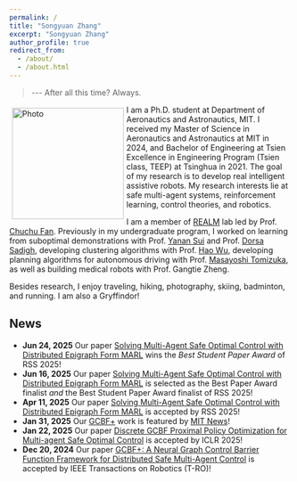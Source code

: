 ```yaml
---
permalink: /
title: "Songyuan Zhang"
excerpt: "Songyuan Zhang"
author_profile: true
redirect_from: 
  - /about/
  - /about.html
---
```


> --- After all this time? Always.

<p>
  <img src="https://syzhang092218-source.github.io/files/syzhang.jpg?raw=true" alt="Photo" style="width: 200px;" hspace="5" vspace="5" align="left"/> 
  I am a Ph.D. student at Department of Aeronautics and Astronautics, MIT. I received my Master of Science in Aeronautics and Astronautics at MIT in 2024, and Bachelor of Engineering at Tsien Excellence in Engineering Program (Tsien class, TEEP) at Tsinghua in 2021. The goal of my research is to develop real intelligent assistive robots. My research interests lie at safe multi-agent systems, reinforcement learning, control theories, and robotics.
</p>


I am a member of [REALM](http://realm.mit.edu/) lab led by Prof. [Chuchu Fan](https://chuchu.mit.edu/). Previously in my undergraduate program, I worked on learning from suboptimal demonstrations with Prof. [Yanan Sui](https://www.yanansui.com/) and Prof. [Dorsa Sadigh](https://dorsa.fyi/), developing clustering algorithms with Prof. [Hao Wu](https://haowu1983.github.io/), developing planning algorithms for autonomous driving with Prof. [Masayoshi Tomizuka](https://msc.berkeley.edu/people/tomizuka.html), as well as building medical robots with Prof. Gangtie Zheng. 

Besides research, I enjoy traveling, hiking, photography, skiing, badminton, and running. I am also a Gryffindor!



## News

- **Jun 24, 2025** Our paper [Solving Multi-Agent Safe Optimal Control with Distributed Epigraph Form MARL](https://mit-realm.github.io/def-marl/) wins the *Best Student Paper Award* of RSS 2025!
- **Jun 16, 2025** Our paper [Solving Multi-Agent Safe Optimal Control with Distributed Epigraph Form MARL](https://mit-realm.github.io/def-marl/) is selected as the Best Paper Award finalist *and* the Best Student Paper Award finalist of RSS 2025!
- **Apr 11, 2025** Our paper [Solving Multi-Agent Safe Optimal Control with Distributed Epigraph Form MARL](https://mit-realm.github.io/def-marl/) is accepted by RSS 2025!
- **Jan 31, 2025** Our [GCBF+](https://mit-realm.github.io/gcbfplus/) work is featured by [MIT News](https://news.mit.edu/2025/mit-engineers-help-multirobot-systems-stay-safety-zone-0131)! 
- **Jan 22, 2025** Our paper [Discrete GCBF Proximal Policy Optimization for Multi-agent Safe Optimal Control](https://mit-realm.github.io/dgppo/) is accepted by ICLR 2025!
- **Dec 20, 2024** Our paper [GCBF+: A Neural Graph Control Barrier Function Framework for Distributed Safe Multi-Agent Control](https://mit-realm.github.io/gcbfplus/) is accepted by IEEE Transactions on Robotics (T-RO)!
<!-- - **Mar 28, 2024** Our paper [Learning to Stabilize High-dimensional Unknown Systems Using Lyapunov-guided Exploration](https://mit-realm.github.io/lyge-website/) is accepted by L4DC 2024! -->
<!-- - **Mar 21, 2024** Our survey paper [Learning Safe Control for Multi-Robot Systems: Methods, Verification, and Open Challenges](https://www.sciencedirect.com/science/article/abs/pii/S1367578824000178) is accepted by Annual Reviews in Control! -->
<!-- - **Aug 30, 2023**: Our paper [Neural Graph Control Barrier Functions Guided Distributed Collision-avoidance Multi-agent Control](https://mit-realm.github.io/gcbf-website/) is accepted by CoRL 2023! -->
<!-- - **Aug 16, 2023**: Our paper [Physics-Informed, Safety and Stability Certified Neural Control for Uncertain Networked Microgrids](https://ieeexplore.ieee.org/stamp/stamp.jsp?arnumber=10233047) is accepted by IEEE-SG! -->
<!-- - **Mar 15, 2023**: Our paper [Compositional Neural Certificates for Networked Dynamical Systems](https://mit-realm.github.io/neuriss-website/) is accepted by L4DC 2023! -->
<!-- - **Sep 28, 2021**: Our paper [Confidence-Aware Imitation Learning from Demonstrations with Varying Optimality](https://sites.google.com/view/cail/)" is accepted by NeurIPS 2021!  -->
<!-- - **Aug 27, 2021**: First day in our lab at MIT physically! -->
<!-- - **Feb 23, 2021**: I received an offer from MIT! -->
